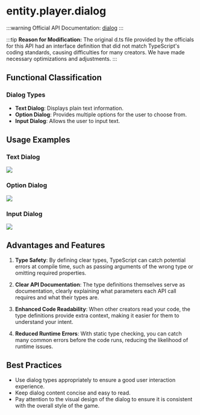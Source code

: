 # entity.player.dialog

:::warning
Official API Documentation: [dialog](https://docs.box3lab.com/api/GamePlayer/chat.html#dialog)
:::

:::tip
**Reason for Modification:**
The original d.ts file provided by the officials for this API had an interface definition that did not match TypeScript's coding standards, causing difficulties for many creators. We have made necessary optimizations and adjustments.
:::

## Functional Classification

### Dialog Types

- **Text Dialog**: Displays plain text information.
- **Option Dialog**: Provides multiple options for the user to choose from.
- **Input Dialog**: Allows the user to input text.

## Usage Examples

### Text Dialog

![](/text.webp)

### Option Dialog

![](/select.webp)

### Input Dialog

![](/input.webp)

## Advantages and Features

1.  **Type Safety**: By defining clear types, TypeScript can catch potential errors at compile time, such as passing arguments of the wrong type or omitting required properties.

2.  **Clear API Documentation**: The type definitions themselves serve as documentation, clearly explaining what parameters each API call requires and what their types are.

3.  **Enhanced Code Readability**: When other creators read your code, the type definitions provide extra context, making it easier for them to understand your intent.

4.  **Reduced Runtime Errors**: With static type checking, you can catch many common errors before the code runs, reducing the likelihood of runtime issues.

## Best Practices

- Use dialog types appropriately to ensure a good user interaction experience.
- Keep dialog content concise and easy to read.
- Pay attention to the visual design of the dialog to ensure it is consistent with the overall style of the game.
